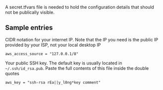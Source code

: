 A secret.tfvars file is needed to hold the configuration details that 
should not be publically visible.

## Sample entries
CIDR notation for your internet IP. Note that the IP you need is the public IP provided by your ISP, not your local desktop IP

```
aws_access_source = "127.0.0.1/8"
```

Your public SSH key. The default key is usually located in `~/.ssh/id_rsa.pub`. Paste the full contents of this file inside the double quotes
```
aws_key = "ssh-rsa rEa||y_l0ng*key comment"
```